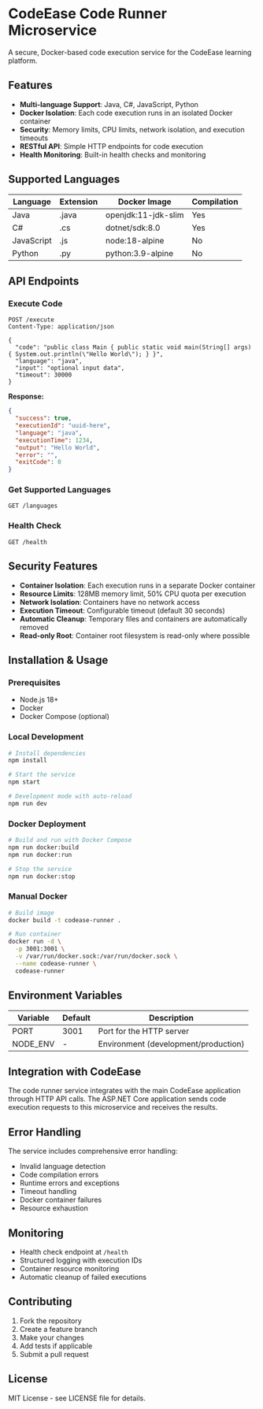 # CodeEase Code Runner Microservice

A secure, Docker-based code execution service for the CodeEase learning platform.

## Features

- **Multi-language Support**: Java, C#, JavaScript, Python
- **Docker Isolation**: Each code execution runs in an isolated Docker container
- **Security**: Memory limits, CPU limits, network isolation, and execution timeouts
- **RESTful API**: Simple HTTP endpoints for code execution
- **Health Monitoring**: Built-in health checks and monitoring

## Supported Languages

| Language   | Extension | Docker Image           | Compilation |
|------------|-----------|------------------------|-------------|
| Java       | .java     | openjdk:11-jdk-slim   | Yes         |
| C#         | .cs       | dotnet/sdk:8.0        | Yes         |
| JavaScript | .js       | node:18-alpine        | No          |
| Python     | .py       | python:3.9-alpine     | No          |

## API Endpoints

### Execute Code
```
POST /execute
Content-Type: application/json

{
  "code": "public class Main { public static void main(String[] args) { System.out.println(\"Hello World\"); } }",
  "language": "java",
  "input": "optional input data",
  "timeout": 30000
}
```

**Response:**
```json
{
  "success": true,
  "executionId": "uuid-here",
  "language": "java",
  "executionTime": 1234,
  "output": "Hello World",
  "error": "",
  "exitCode": 0
}
```

### Get Supported Languages
```
GET /languages
```

### Health Check
```
GET /health
```

## Security Features

- **Container Isolation**: Each execution runs in a separate Docker container
- **Resource Limits**: 128MB memory limit, 50% CPU quota per execution
- **Network Isolation**: Containers have no network access
- **Execution Timeout**: Configurable timeout (default 30 seconds)
- **Automatic Cleanup**: Temporary files and containers are automatically removed
- **Read-only Root**: Container root filesystem is read-only where possible

## Installation & Usage

### Prerequisites
- Node.js 18+
- Docker
- Docker Compose (optional)

### Local Development
```bash
# Install dependencies
npm install

# Start the service
npm start

# Development mode with auto-reload
npm run dev
```

### Docker Deployment
```bash
# Build and run with Docker Compose
npm run docker:build
npm run docker:run

# Stop the service
npm run docker:stop
```

### Manual Docker
```bash
# Build image
docker build -t codease-runner .

# Run container
docker run -d \
  -p 3001:3001 \
  -v /var/run/docker.sock:/var/run/docker.sock \
  --name codease-runner \
  codease-runner
```

## Environment Variables

| Variable   | Default | Description                    |
|------------|---------|--------------------------------|
| PORT       | 3001    | Port for the HTTP server      |
| NODE_ENV   | -       | Environment (development/production) |

## Integration with CodeEase

The code runner service integrates with the main CodeEase application through HTTP API calls. The ASP.NET Core application sends code execution requests to this microservice and receives the results.

## Error Handling

The service includes comprehensive error handling:
- Invalid language detection
- Code compilation errors
- Runtime errors and exceptions
- Timeout handling
- Docker container failures
- Resource exhaustion

## Monitoring

- Health check endpoint at `/health`
- Structured logging with execution IDs
- Container resource monitoring
- Automatic cleanup of failed executions

## Contributing

1. Fork the repository
2. Create a feature branch
3. Make your changes
4. Add tests if applicable
5. Submit a pull request

## License

MIT License - see LICENSE file for details.